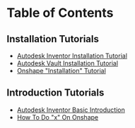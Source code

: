 <!-- TITLE: Software Installation And Tutorials -->
<!-- SUBTITLE: Installation Guide and Tutorials for all the software the mechanical team uses -->

# Table of Contents

## Installation Tutorials
* [Autodesk Inventor Installation Tutorial](/mechanical/software-installation-and-tutorials/autodesk-inventor-installation-tutorial)
* [Autodesk Vault Installation Tutorial](/mechanical/software-installation-and-tutorials/autodesk-vault-installation-tutorial)
* [Onshape "Installation" Tutorial](/mechanical/software-installation-and-tutorials/how-to-make-an-onshape-account)

## Introduction Tutorials
* [Autodesk Inventor Basic Introduction](/mechanical/software-installation-and-tutorials/autodesk-inventor-basic-introduction)
* [How To Do "x" On Onshape](/mechanical/software-installation-and-tutorials/how-to-do-"x"-on-Onshape)
